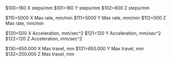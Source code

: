 
$100=160 X steps/mm
$101=160 Y steps/mm
$102=800 Z steps/mm

$110=5000 X Max rate, mm/min
$111=5000 Y Max rate, mm/min
$112=500 Z Max rate, mm/min

$120=500 X Acceleration, mm/sec^2
$121=120 Y Acceleration, mm/sec^2
$122=120 Z Acceleration, mm/sec^2

$130=650.000 X Max travel, mm
$131=650.000 Y Max travel, mm
$132=200.000 Z Max travel, mm
